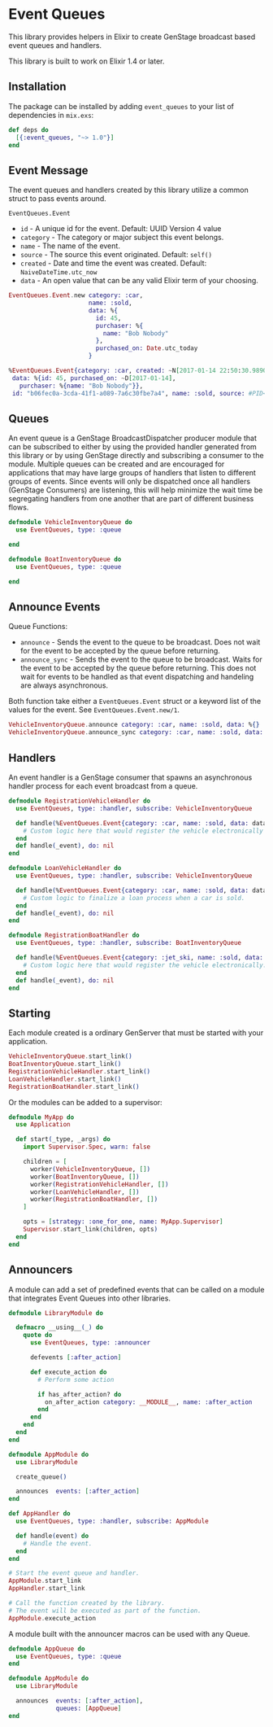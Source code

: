 # Event Queues #

This library provides helpers in Elixir to create GenStage broadcast based event queues and handlers.

This library is built to work on Elixir 1.4 or later.

## Installation ##

The package can be installed by adding `event_queues` to your list of dependencies in `mix.exs`:

```elixir
def deps do
  [{:event_queues, "~> 1.0"}]
end
```

## Event Message ##

The event queues and handlers created by this library utilize a common struct to pass events around.

`EventQueues.Event`

 * `id`               - A unique id for the event. Default: UUID Version 4 value
 * `category`         - The category or major subject this event belongs.
 * `name`             - The name of the event.
 * `source`           - The source this event originated. Default: `self()`
 * `created`          - Date and time the event was created. Default: `NaiveDateTime.utc_now`
 * `data`             - An open value that can be any valid Elixir term of your choosing.

```elixir
EventQueues.Event.new category: :car,
                      name: :sold,
                      data: %{
                        id: 45,
                        purchaser: %{
                          name: "Bob Nobody"
                        },
                        purchased_on: Date.utc_today
                      }

%EventQueues.Event{category: :car, created: ~N[2017-01-14 22:50:30.989000],
 data: %{id: 45, purchased_on: ~D[2017-01-14],
   purchaser: %{name: "Bob Nobody"}},
 id: "b06fec0a-3cda-41f1-a089-7a6c30fbe7a4", name: :sold, source: #PID<0.151.0>}
```

## Queues ##

An event queue is a GenStage BroadcastDispatcher producer module that can be subscribed to either by using the provided
handler generated from this library or by using GenStage directly and subscribing a consumer to the module. Multiple queues can be
created and are encouraged for applications that may have large groups of handlers that listen to different groups of
events. Since events will only be dispatched once all handlers (GenStage Consumers) are listening, this will help minimize
the wait time be segregating handlers from one another that are part of different business flows.

```elixir
defmodule VehicleInventoryQueue do
  use EventQueues, type: :queue

end

defmodule BoatInventoryQueue do
  use EventQueues, type: :queue

end
```

## Announce Events ##

Queue Functions:

* `announce`              - Sends the event to the queue to be broadcast. Does not wait for the event to be accepted by the queue before returning.
* `announce_sync`         - Sends the event to the queue to be broadcast. Waits for the event to be accepted by the queue before returning.
This does not wait for events to be handled as that event dispatching and handeling are always asynchronous.

Both function take either a `EventQueues.Event` struct or a keyword list of the values for the event. See `EventQueues.Event.new/1`.

```elixir
VehicleInventoryQueue.announce category: :car, name: :sold, data: %{}
VehicleInventoryQueue.announce_sync category: :car, name: :sold, data: %{}
```

## Handlers ##

An event handler is a GenStage consumer that spawns an asynchronous handler process for each event broadcast from a queue.

```elixir
defmodule RegistrationVehicleHandler do
  use EventQueues, type: :handler, subscribe: VehicleInventoryQueue

  def handle(%EventQueues.Event{category: :car, name: :sold, data: data}) do
    # Custom logic here that would register the vehicle electronically with a government agenecy.
  end
  def handle(_event), do: nil
end

defmodule LoanVehicleHandler do
  use EventQueues, type: :handler, subscribe: VehicleInventoryQueue

  def handle(%EventQueues.Event{category: :car, name: :sold, data: data}) do
    # Custom logic to finalize a loan process when a car is sold.
  end
  def handle(_event), do: nil
end

defmodule RegistrationBoatHandler do
  use EventQueues, type: :handler, subscribe: BoatInventoryQueue

  def handle(%EventQueues.Event{category: :jet_ski, name: :sold, data: data}) do
    # Custom logic here that would register the vehicle electronically.
  end
  def handle(_event), do: nil
end
```

## Starting ##

Each module created is a ordinary GenServer that must be started with your application.

```elixir
VehicleInventoryQueue.start_link()
BoatInventoryQueue.start_link()
RegistrationVehicleHandler.start_link()
LoanVehicleHandler.start_link()
RegistrationBoatHandler.start_link()
```

Or the modules can be added to a supervisor:

```elixir
defmodule MyApp do
  use Application

  def start(_type, _args) do
    import Supervisor.Spec, warn: false

    children = [
      worker(VehicleInventoryQueue, [])
      worker(BoatInventoryQueue, [])
      worker(RegistrationVehicleHandler, [])
      worker(LoanVehicleHandler, [])
      worker(RegistrationBoatHandler, [])
    ]

    opts = [strategy: :one_for_one, name: MyApp.Supervisor]
    Supervisor.start_link(children, opts)
  end
end
```

## Announcers ##

A module can add a set of predefined events that can be called on a module that integrates Event Queues into other libraries.

```elixir
defmodule LibraryModule do

  defmacro __using__(_) do
    quote do
      use EventQueues, type: :announcer

      defevents [:after_action]

      def execute_action do
        # Perform some action

        if has_after_action? do
          on_after_action category: __MODULE__, name: :after_action
        end
      end
    end
  end
end

defmodule AppModule do
  use LibraryModule

  create_queue()

  announces  events: [:after_action]
end

def AppHandler do
  use EventQueues, type: :handler, subscribe: AppModule

  def handle(event) do
    # Handle the event.
  end
end

# Start the event queue and handler.
AppModule.start_link
AppHandler.start_link

# Call the function created by the library.
# The event will be executed as part of the function.
AppModule.execute_action
```

A module built with the announcer macros can be used with any Queue.

```elixir
defmodule AppQueue do
  use EventQueues, type: :queue
end

defmodule AppModule do
  use LibraryModule

  announces  events: [:after_action],
             queues: [AppQueue]
end

```